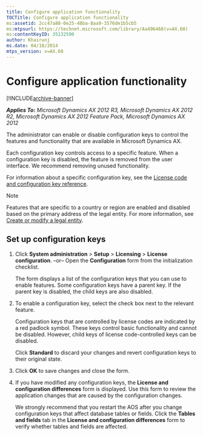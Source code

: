 ```yaml
---
title: Configure application functionality
TOCTitle: Configure application functionality
ms:assetid: 2cc47a88-0e25-48ba-8aa9-3576de1b5cb5
ms:mtpsurl: https://technet.microsoft.com/library/Aa496468(v=AX.60)
ms:contentKeyID: 35132590
author: Khairunj
ms.date: 04/18/2014
mtps_version: v=AX.60
---
```


# Configure application functionality 


[!INCLUDE[archive-banner](includes/archive-banner.md)]


_**Applies To:** Microsoft Dynamics AX 2012 R3, Microsoft Dynamics AX 2012 R2, Microsoft Dynamics AX 2012 Feature Pack, Microsoft Dynamics AX 2012_

The administrator can enable or disable configuration keys to control the features and functionality that are available in Microsoft Dynamics AX.

Each configuration key controls access to a specific feature. When a configuration key is disabled, the feature is removed from the user interface. We recommend removing unused functionality.

For information about a specific configuration key, see the [License code and configuration key reference](license-code-and-configuration-key-reference.md).


> [!NOTE]
> <P>Features that are specific to a country or region are enabled and disabled based on the primary address of the legal entity. For more information, see <A href="create-or-modify-a-legal-entity.md">Create or modify a legal entity</A>.</P>



## Set up configuration keys

1.  Click **System administration** \> **Setup** \> **Licensing** \> **License configuration**. –or– Open the **Configuration** form from the initialization checklist.
    
    The form displays a list of the configuration keys that you can use to enable features. Some configuration keys have a parent key. If the parent key is disabled, the child keys are also disabled.

2.  To enable a configuration key, select the check box next to the relevant feature.
    
    Configuration keys that are controlled by license codes are indicated by a red padlock symbol. These keys control basic functionality and cannot be disabled. However, child keys of license code-controlled keys can be disabled.
    
    Click **Standard** to discard your changes and revert configuration keys to their original state.

3.  Click **OK** to save changes and close the form.

4.  If you have modified any configuration keys, the **License and configuration differences** form is displayed. Use this form to review the application changes that are caused by the configuration changes.
    
    We strongly recommend that you restart the AOS after you change configuration keys that affect database tables or fields. Click the **Tables and fields** tab in the **License and configuration differences** form to verify whether tables and fields are affected.

  


